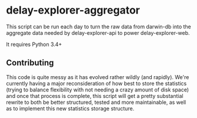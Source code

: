 delay-explorer-aggregator
=========================

This script can be run each day to turn the raw data from darwin-db into the aggregate data needed
by delay-explorer-api to power delay-explorer-web.

It requires Python 3.4+

Contributing
------------

This code is quite messy as it has evolved rather wildly (and rapidly). We're currently having a
major reconsideration of how best to store the statistics (trying to balance flexibility with not
needing a crazy amount of disk space) and once that process is complete, this script will get a
pretty substantial rewrite to both be better structured, tested and more maintainable, as well as
to implement this new statistics storage structure.


